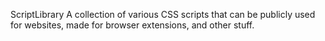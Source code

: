 ScriptLibrary
A collection of various CSS scripts that can be publicly used for websites, made for browser extensions, and other stuff.

